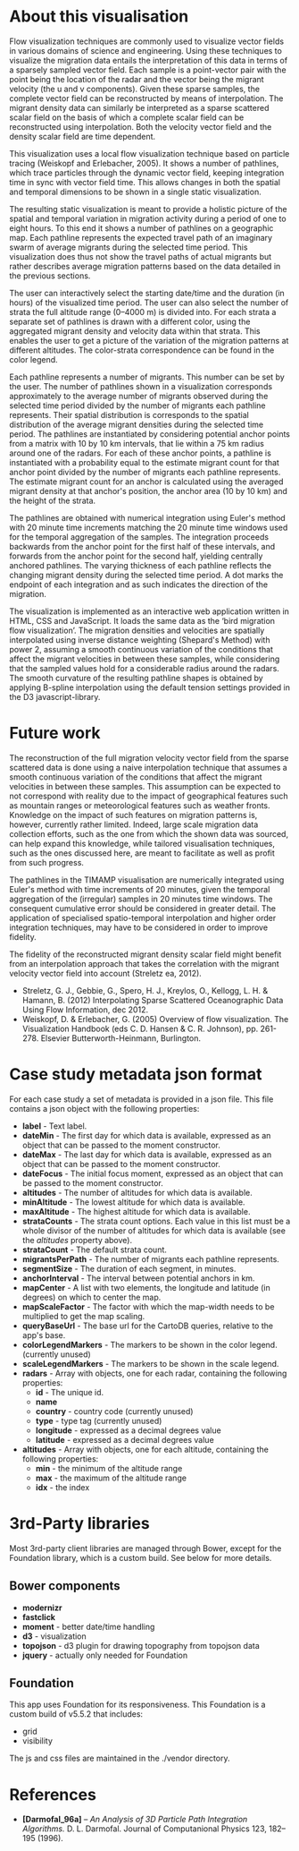 # About this visualisationFlow visualization techniques are commonly used to visualize vector fields in various domains of science and engineering. Using these techniques to visualize the migration data entails the interpretation of this data in terms of a sparsely sampled vector field. Each sample is a point-vector pair with the point being the location of the radar and the vector being the migrant velocity (the u and v components). Given these sparse samples, the complete vector field can be reconstructed by means of interpolation. The migrant density data can similarly be interpreted as a sparse scattered scalar field on the basis of which a complete scalar field can be reconstructed using interpolation. Both the velocity vector field and the density scalar field are time dependent.
This visualization uses a local flow visualization technique based on particle tracing (Weiskopf and Erlebacher, 2005). It shows a number of pathlines, which trace particles through the dynamic vector field, keeping integration time in sync with vector field time. This allows changes in both the spatial and temporal dimensions to be shown in a single static visualization.
The resulting static visualization is meant to provide a holistic picture of the spatial and temporal variation in migration activity during a period of one to eight hours. To this end it shows a number of pathlines on a geographic map. Each pathline represents the expected travel path of an imaginary swarm of average migrants during the selected time period. This visualization does thus not show the travel paths of actual migrants but rather describes average migration patterns based on the data detailed in the previous sections.
The user can interactively select the starting date/time and the duration (in hours) of the visualized time period. The user can also select the number of strata the full altitude range (0–4000 m) is divided into. For each strata a separate set of pathlines is drawn with a different color, using the aggregated migrant density and velocity data within that strata. This enables the user to get a picture of the variation of the migration patterns at different altitudes. The color-strata correspondence can be found in the color legend.
Each pathline represents a number of migrants. This number can be set by the user. The number of pathlines shown in a visualization corresponds approximately to the average number of migrants observed during the selected time period divided by the number of migrants each pathline represents. Their spatial distribution is corresponds to the spatial distribution of the average migrant densities during the selected time period. The pathlines are instantiated by considering potential anchor points from a matrix with 10 by 10 km intervals, that lie within a 75 km radius around one of the radars. For each of these anchor points, a pathline is instantiated with a probability equal to the estimate migrant count for that anchor point divided by the number of migrants each pathline represents. The estimate migrant count for an anchor is calculated using the averaged migrant density at that anchor's position, the anchor area (10 by 10 km) and the height of the strata.
The pathlines are obtained with numerical integration using Euler's method with 20 minute time increments matching the 20 minute time windows used for the temporal aggregation of the samples. The integration proceeds backwards from the anchor point for the first half of these intervals, and forwards from the anchor point for the second half, yielding centrally anchored pathlines. The varying thickness of each pathline reflects the changing migrant density during the selected time period. A dot marks the endpoint of each integration and as such indicates the direction of the migration.
The visualization is implemented as an interactive web application written in HTML, CSS and JavaScript. It loads the same data as the ‘bird migration flow visualization’. The migration densities and velocities are spatially interpolated using inverse distance weighting (Shepard's Method) with power 2, assuming a smooth continuous variation of the conditions that affect the migrant velocities in between these samples, while considering that the sampled values hold for a considerable radius around the radars. The smooth curvature of the resulting pathline shapes is obtained by applying B-spline interpolation using the default tension settings provided in the D3 javascript-library.

# Future work

The reconstruction of the full migration velocity vector field from the sparse scattered data is done using a naive interpolation technique that assumes a smooth continuous variation of the conditions that affect the migrant velocities in between these samples. This assumption can be expected to not correspond with reality due to the impact of geographical features such as mountain ranges or meteorological features such as weather fronts. Knowledge on the impact of such features on migration patterns is, however, currently rather limited. Indeed, large scale migration data collection efforts, such as the one from which the shown data was sourced, can help expand this knowledge, while tailored visualisation techniques, such as the ones discussed here, are meant to facilitate as well as profit from such progress.

The pathlines in the TIMAMP visualisation are numerically integrated using Euler's method with time increments of 20 minutes, given the temporal aggregation of the (irregular) samples in 20 minutes time windows. The consequent cumulative error should be considered in greater detail. The application of specialised spatio-temporal interpolation and higher order integration techniques, may have to be considered in order to improve fidelity.

The fidelity of the reconstructed migrant density scalar field might benefit from an interpolation approach that takes the correlation with the migrant velocity vector field into account (Streletz ea, 2012).

- Streletz, G. J., Gebbie, G., Spero, H. J., Kreylos, O., Kellogg, L. H. & Hamann, B. (2012) Interpolating Sparse Scattered Oceanographic Data Using Flow Information, dec 2012.
- Weiskopf, D. & Erlebacher, G. (2005) Overview of flow visualization. The Visualization Handbook (eds C. D. Hansen & C. R. Johnson), pp. 261-278. Elsevier Butterworth-Heinmann, Burlington.

# Case study metadata json format

For each case study a set of metadata is provided in a json file. This file contains a json 
object with the following properties:

* __label__ - Text label.
* __dateMin__ - The first day for which data is available, expressed as an object that can be passed to the moment constructor.
* __dateMax__ - The last day for which data is available, expressed as an object that can be passed to the moment constructor.
* __dateFocus__ - The initial focus moment, expressed as an object that can be passed to the moment constructor.
* __altitudes__ - The number of altitudes for which data is available.
* __minAltitude__ - The lowest altitude for which data is available.
* __maxAltitude__ - The highest altitude for which data is available.
* __strataCounts__ - The strata count options. Each value in this list must be a whole divisor of the number of altitudes for which data is available (see the *altitudes* property above).
* __strataCount__ - The default strata count.
* __migrantsPerPath__ - The number of migrants each pathline represents.
* __segmentSize__ - The duration of each segment, in minutes.
* __anchorInterval__ - The interval between potential anchors in km.
* __mapCenter__ - A list with two elements, the longitude and latitude (in degrees) on which to center the map.
* __mapScaleFactor__ - The factor with which the map-width needs to be multiplied to get the map scaling.
* __queryBaseUrl__ - The base url for the CartoDB queries, relative to the app's base.
* __colorLegendMarkers__ - The markers to be shown in the color legend. (currently unused)
* __scaleLegendMarkers__ - The markers to be shown in the scale legend.
* __radars__ - Array with objects, one for each radar, containing the following properties:
    * __id__ - The unique id.
    * __name__ 
    * __country__ - country code (currently unused)
    * __type__ - type tag (currently unused)
    * __longitude__ - expressed as a decimal degrees value
    * __latitude__ - expressed as a decimal degrees value
* __altitudes__ - Array with objects, one for each altitude, containing the following properties:
    * __min__ - the minimum of the altitude range
    * __max__ - the maximum of the altitude range
    * __idx__ - the index

# 3rd-Party libraries

Most 3rd-party client libraries are managed through Bower, except for the Foundation library, which is a custom build. See below for more details.

## Bower components

* __modernizr__
* __fastclick__
* __moment__ - better date/time handling
* __d3__ - visualization
* __topojson__ - d3 plugin for drawing topography from topojson data
* __jquery__ - actually only needed for Foundation

## Foundation

This app uses Foundation for its responsiveness.
This Foundation is a custom build of v5.5.2 that includes:

* grid
* visibility

The js and css files are maintained in the ./vendor directory.

# References

- __[Darmofal_96a]__ – _An Analysis of 3D Particle Path Integration Algorithms._ D. L. Darmofal. Journal of Computanional Physics 123, 182–195 (1996).
